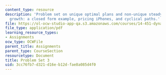 ```yaml
---
content_type: resource
description: 'Problem set on unique optimal plans and non-unique steady states, optimal
  growth: a closed form example, pricing iPhones, and cyclical paths.'
file: https://ol-ocw-studio-app-qa.s3.amazonaws.com/courses/14-451-dynamic-optimization-methods-with-applications-fall-2009/3cc76fb7d321d16eb12dfae8a085d4f0_MIT14_451F09_pset3.pdf
file_type: application/pdf
learning_resource_types:
- Assignments
ocw_type: OCWFile
parent_title: Assignments
parent_type: CourseSection
resourcetype: Document
title: Problem Set 3
uid: 3cc76fb7-d321-d16e-b12d-fae8a085d4f0
---
```


